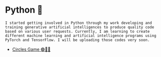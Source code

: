# Python 🐍

```
I started getting involved in Python through my work developing and training generative artificial intelligences to produce quality code based on various user requests. Currently, I am learning to create different machine learning and artificial intelligence programs using PyTorch and TensorFlow. I will be uploading those codes very soon.
```

- [Circles Game 🟢🔵🔴](https://github.com/PatZermo/python/tree/main/Circles%20Games)

